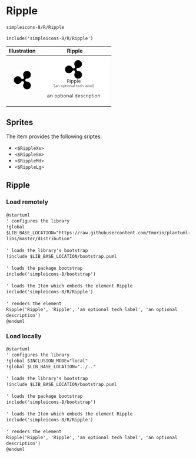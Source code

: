 # Ripple


```text
simpleicons-8/R/Ripple
```

```text
include('simpleicons-8/R/Ripple')
```



| Illustration | Ripple |
| :---: | :---: |
| ![illustration for Illustration](../../simpleicons-8/R/Ripple.png) | ![illustration for Ripple](../../simpleicons-8/R/Ripple.Local.png) |



## Sprites
The item provides the following sriptes:

- `<$RippleXs>`
- `<$RippleSm>`
- `<$RippleMd>`
- `<$RippleLg>`





## Ripple

### Load remotely
```plantuml
@startuml
' configures the library
!global $LIB_BASE_LOCATION="https://raw.githubusercontent.com/tmorin/plantuml-libs/master/distribution"

' loads the library's bootstrap
!include $LIB_BASE_LOCATION/bootstrap.puml

' loads the package bootstrap
include('simpleicons-8/bootstrap')

' loads the Item which embeds the element Ripple
include('simpleicons-8/R/Ripple')

' renders the element
Ripple('Ripple', 'Ripple', 'an optional tech label', 'an optional description')
@enduml
```

### Load locally
```plantuml
@startuml
' configures the library
!global $INCLUSION_MODE="local"
!global $LIB_BASE_LOCATION="../.."

' loads the library's bootstrap
!include $LIB_BASE_LOCATION/bootstrap.puml

' loads the package bootstrap
include('simpleicons-8/bootstrap')

' loads the Item which embeds the element Ripple
include('simpleicons-8/R/Ripple')

' renders the element
Ripple('Ripple', 'Ripple', 'an optional tech label', 'an optional description')
@enduml
```

